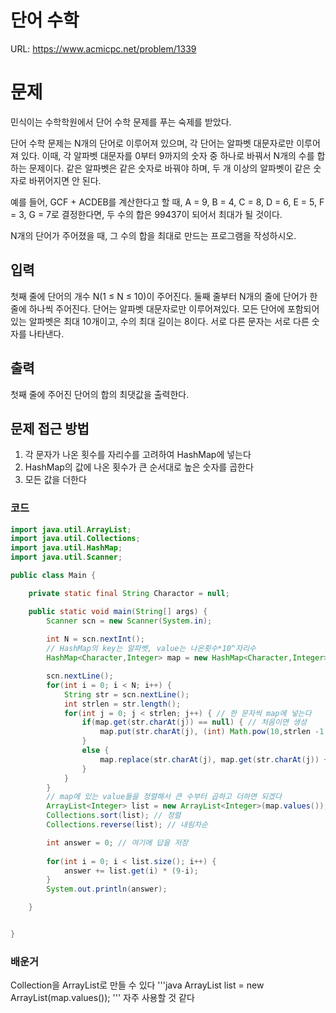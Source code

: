 # 단어 수학

URL: https://www.acmicpc.net/problem/1339

# 문제

민식이는 수학학원에서 단어 수학 문제를 푸는 숙제를 받았다.

단어 수학 문제는 N개의 단어로 이루어져 있으며, 각 단어는 알파벳 대문자로만 이루어져 있다. 이때, 각 알파벳 대문자를 0부터 9까지의 숫자 중 하나로 바꿔서 N개의 수를 합하는 문제이다. 같은 알파벳은 같은 숫자로 바꿔야 하며, 두 개 이상의 알파벳이 같은 숫자로 바뀌어지면 안 된다.

예를 들어, GCF + ACDEB를 계산한다고 할 때, A = 9, B = 4, C = 8, D = 6, E = 5, F = 3, G = 7로 결정한다면, 두 수의 합은 99437이 되어서 최대가 될 것이다.

N개의 단어가 주어졌을 때, 그 수의 합을 최대로 만드는 프로그램을 작성하시오.

## 입력

첫째 줄에 단어의 개수 N(1 ≤ N ≤ 10)이 주어진다. 둘째 줄부터 N개의 줄에 단어가 한 줄에 하나씩 주어진다. 단어는 알파벳 대문자로만 이루어져있다. 모든 단어에 포함되어 있는 알파벳은 최대 10개이고, 수의 최대 길이는 8이다. 서로 다른 문자는 서로 다른 숫자를 나타낸다.

## 출력

첫째 줄에 주어진 단어의 합의 최댓값을 출력한다.

## 문제 접근 방법

1. 각 문자가 나온 횟수를 자리수를 고려하여 HashMap에 넣는다
2. HashMap의 값에 나온 횟수가 큰 순서대로 높은 숫자를 곱한다
3. 모든 값을 더한다

### 코드 
```java
import java.util.ArrayList;
import java.util.Collections;
import java.util.HashMap;
import java.util.Scanner;

public class Main {

	private static final String Charactor = null;

	public static void main(String[] args) {
		Scanner scn = new Scanner(System.in);
		
		int N = scn.nextInt();
		// HashMap의 key는 알파벳, value는 나온횟수*10^자리수
		HashMap<Character,Integer> map = new HashMap<Character,Integer>();

		scn.nextLine();
		for(int i = 0; i < N; i++) {
			String str = scn.nextLine();
			int strlen = str.length();
			for(int j = 0; j < strlen; j++) { // 한 문자씩 map에 넣는다
				if(map.get(str.charAt(j)) == null) { // 처음이면 생성
					map.put(str.charAt(j), (int) Math.pow(10,strlen -1 -j)); // KA 면 {K:10,A:1}로 만드는게 목표
				}
				else {
					map.replace(str.charAt(j), map.get(str.charAt(j)) + (int) Math.pow(10,strlen -1 -j)); // 있으면 더해준다
				}
			}
		}
		// map에 있는 value들을 정렬해서 큰 수부터 곱하고 더하면 되겠다
		ArrayList<Integer> list = new ArrayList<Integer>(map.values()); // Collection을 ArrayList로 만들 수 있다 
		Collections.sort(list); // 정렬
		Collections.reverse(list); // 내림차순

		int answer = 0; // 여기에 답을 저장
		
		for(int i = 0; i < list.size(); i++) {
			answer += list.get(i) * (9-i);
		}
		System.out.println(answer);

	}


}
```
### 배운거
Collection을 ArrayList로 만들 수 있다
'''java
ArrayList<Integer> list = new ArrayList<Integer>(map.values());
'''
자주 사용할 것 같다